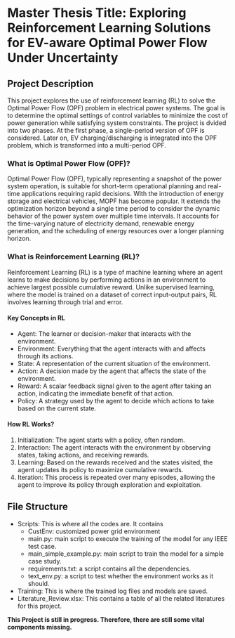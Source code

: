 # Master Thesis Title: Exploring Reinforcement Learning Solutions for EV-aware Optimal Power Flow Under Uncertainty
## Project Description
This project explores the use of reinforcement learning (RL) to solve the Optimal Power Flow (OPF) problem in electrical power systems. The goal is to determine the optimal settings of control variables to minimize the cost of power generation while satisfying system constraints. The project is dvided into two phases. At the first phase, a single-period version of OPF is considered. Later on, EV charging/discharging is integrated into the OPF problem, which is transformed into a multi-period OPF. 
### What is Optimal Power Flow (OPF)?
Optimal Power Flow (OPF), typically representing a snapshot of the power system operation, is suitable for short-term operational planning and real-time applications requiring rapid decisions. With the introduction of energy storage and electrical vehicles, MOPF has become popular. It extends the optimization horizon beyond a single time period to consider the dynamic behavior of the power system over multiple time intervals. It accounts for the time-varying nature of electricity demand, renewable energy generation, and the scheduling of energy resources over a longer planning horizon.
### What is Reinforcement Learning (RL)?
Reinforcement Learning (RL) is a type of machine learning where an agent learns to make decisions by performing actions in an environment to achieve largest possible cumulative reward. Unlike supervised learning, where the model is trained on a dataset of correct input-output pairs, RL involves learning through trial and error.
#### Key Concepts in RL
+ Agent: The learner or decision-maker that interacts with the environment.
+ Environment: Everything that the agent interacts with and affects through its actions.
+ State: A representation of the current situation of the environment.
+ Action: A decision made by the agent that affects the state of the environment.
+ Reward: A scalar feedback signal given to the agent after taking an action, indicating the immediate benefit of that action.
+ Policy: A strategy used by the agent to decide which actions to take based on the current state.
#### How RL Works?
1. Initialization: The agent starts with a policy, often random.
2. Interaction: The agent interacts with the environment by observing states, taking actions, and receiving rewards.
3. Learning: Based on the rewards received and the states visited, the agent updates its policy to maximize cumulative rewards.
4. Iteration: This process is repeated over many episodes, allowing the agent to improve its policy through exploration and exploitation.
## File Structure
+ Scripts: This is where all the codes are. It contains
  - CustEnv: customized power grid environment
  - main.py: main script to execute the training of the model for any IEEE test case.
  - main_simple_example.py: main script to train the model for a simple case study.
  - requirements.txt: a script contains all the dependencies.
  - text_env.py: a script to test whether the environment works as it should.
+ Training: This is where the trained log files and models are saved.
+ Literature_Review.xlsx: This contains a table of all the related literatures for this project.

**This Project is still in progress. Therefore, there are still some vital components missing.**
